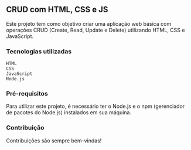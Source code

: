 <h2>CRUD com HTML, CSS e JS </h2>

Este projeto tem como objetivo criar uma aplicação web básica com operações CRUD (Create, Read, Update e Delete) utilizando HTML, CSS e JavaScript.

<h3>Tecnologias utilizadas</h3>

    HTML
    CSS
    JavaScript
    Node.js

<h3>Pré-requisitos</h3>

Para utilizar este projeto, é necessário ter o Node.js e o npm (gerenciador de pacotes do Node.js) instalados em sua máquina.

<h3>Contribuição</h3>

Contribuições são sempre bem-vindas! 
